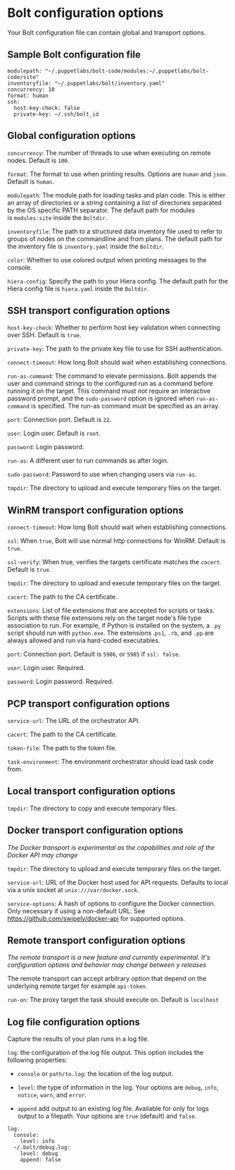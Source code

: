# Bolt configuration options

Your Bolt configuration file can contain global and transport options.

## Sample Bolt configuration file

```
modulepath: "~/.puppetlabs/bolt-code/modules:~/.puppetlabs/bolt-code/site"
inventoryfile: "~/.puppetlabs/bolt/inventory.yaml"
concurrency: 10
format: human
ssh:
  host-key-check: false
  private-key: ~/.ssh/bolt_id
```

## Global configuration options

`concurrency`: The number of threads to use when executing on remote nodes. Default is `100`.

`format`: The format to use when printing results. Options are `human` and `json`. Default is `human`.

`modulepath`: The module path for loading tasks and plan code. This is either an array of directories or a string containing a list of directories separated by the OS specific PATH separator. The default path for modules is `modules:site` inside the `Boltdir`.

`inventoryfile`: The path to a structured data inventory file used to refer to groups of nodes on the commandline and from plans. The default path for the inventory file is `inventory.yaml` inside the `Boltdir`.

`color`: Whether to use colored output when printing messages to the console.

`hiera-config`: Specify the path to your Hiera config. The default path for the Hiera config file is `hiera.yaml` inside the `Boltdir`.

## SSH transport configuration options

`host-key-check`: Whether to perform host key validation when connecting over SSH. Default is `true`.

`private-key`: The path to the private key file to use for SSH authentication.

`connect-timeout`: How long Bolt should wait when establishing connections.

`run-as-command`: The command to elevate permissions. Bolt appends the user and command strings to the configured run as a command before running it on the target. This command must not require an interactive password prompt, and the `sudo-password` option is ignored when `run-as-command` is specified. The run-as command must be specified as an array.

`port`: Connection port. Default is `22`.

`user`: Login user. Default is `root`.

`password`: Login password.

`run-as`: A different user to run commands as after login.

`sudo-password`: Password to use when changing users via `run-as`.

`tmpdir`: The directory to upload and execute temporary files on the target.

## WinRM transport configuration options

`connect-timeout`: How long Bolt should wait when establishing connections.

`ssl`: When `true`, Bolt will use normal http connections for WinRM. Default is `true`.

`ssl-verify`: When true, verifies the targets certificate matches the `cacert`. Default is `true`.

`tmpdir`: The directory to upload and execute temporary files on the target.

`cacert`: The path to the CA certificate.

`extensions`: List of file extensions that are accepted for scripts or tasks. Scripts with these file extensions rely on the target node's file type association to run. For example, if Python is installed on the system, a `.py` script should run with `python.exe`. The extensions .`ps1`, `.rb`, and `.pp` are always allowed and run via hard-coded executables.

`port`: Connection port. Default is `5986`, or `5985` if `ssl: false`.

`user`: Login user. Required.

`password`: Login password. Required.

## PCP transport configuration options

`service-url`: The URL of the orchestrator API.

`cacert`: The path to the CA certificate.

`token-file`: The path to the token file.

`task-environment`: The environment orchestrator should load task code from.

## Local transport configuration options

`tmpdir`: The directory to copy and execute temporary files.

## Docker transport configuration options

*The Docker transport is experimental as the capabilities and role of the Docker API may change*

`tmpdir`: The directory to upload and execute temporary files on the target.

`service-url`: URL of the Docker host used for API requests. Defaults to local via a unix socket at `unix:///var/docker.sock`.

`service-options`: A hash of options to configure the Docker connection. Only necessary if using a non-default URL. See https://github.com/swipely/docker-api for supported options.

## Remote transport configuration options

*The remote transport is a new feature and currently experimental. It's configuration options and behavior may change between y releases*

The remote transport can accept arbitrary option that depend on the underlying remote target for example `api-token`.

`run-on`: The proxy target the task should execute on. Default is `localhost`


## Log file configuration options

Capture the results of your plan runs in a log file.

`log`: the configuration of the log file output. This option includes the following properties:

-   `console` or `path/to.log`: the location of the log output.
-   `level`: the type of information in the log. Your options are `debug`, `info`, `notice`, `warn`, and `error`.

-   `append` add output to an existing log file. Available for only for logs output to a filepath. Your options are `true` \(default\) and `false`.

```
log:
  console:
    level: info
  ~/.bolt/debug.log:
    level: debug
    append: false

```

